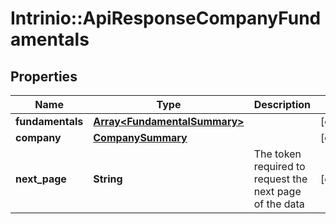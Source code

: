 # Intrinio::ApiResponseCompanyFundamentals

## Properties
Name | Type | Description | Notes
------------ | ------------- | ------------- | -------------
**fundamentals** | [**Array&lt;FundamentalSummary&gt;**](FundamentalSummary.md) |  | [optional] 
**company** | [**CompanySummary**](CompanySummary.md) |  | [optional] 
**next_page** | **String** | The token required to request the next page of the data | [optional] 


